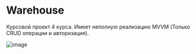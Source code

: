# Warehouse

Курсовой проект 4 курса. Имеет неполную реализацию MVVM (Только CRUD операции и авторизация).

![image](https://user-images.githubusercontent.com/83917134/151807647-c77e526b-8587-4563-a70d-07d50c3e70ea.png)
